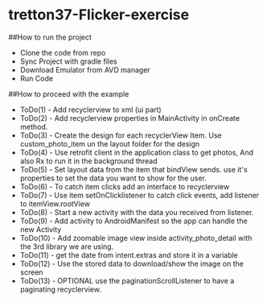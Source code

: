 # tretton37-Flicker-exercise


##How to run the project

   * Clone the code from repo
   * Sync Project with gradle files
   * Download Emulator from AVD manager
   * Run Code 
    
    
##How to proceed with the example

   * ToDo(1) - Add recyclerview to xml (ui part)
   * ToDo(2) - Add recyclerview properties in MainActivity in onCreate method.
   * ToDo(3) - Create the design for each recyclerView Item. Use custom_photo_item un the layout folder for the design
   * ToDo(4) - Use retrofit client in the application class to get photos, And also Rx to run it 
   in the background thread
   * ToDo(5) - Set layout data from the item that bindView sends. use it's properties to set the 
   data you want to show for the user.
   * ToDo(6) - To catch item clicks add an interface to recyclerview
   * ToDo(7) - Use item setOnClicklistener to catch click events, add listener to itemView.rootView
   * ToDo(8) - Start a new activity with the data you received from listener.
   * ToDo(9) - Add activity to AndroidManifest so the app can handle the new Activity
   * ToDo(10) - Add zoomable image view inside activity_photo_detail with the 3rd library we are 
   using.
   * ToDo(11) - get the date from intent.extras and store it in a variable
   * ToDo(12) - Use the stored data to download/show the image on the screen
   * ToDo(13) - OPTIONAL use the paginationScrollListener to have a paginating recyclerview.
 
   